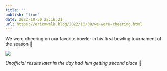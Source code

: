 ```yaml
---
title: ""
publish: "true"
date: 2022-10-30 22:16:21
url: https://ericmwalk.blog/2022/10/30/we-were-cheering.html
---
```

We were cheering on our favorite bowler in his first bowling tournament of the season 🎳

![](https://ericmwalk.blog/uploads/2022/38cb94639b.jpg)

*Unofficial results later in the day had him getting second place* 🎉